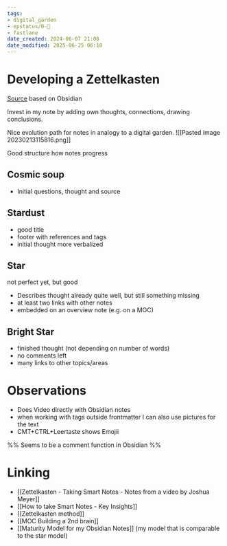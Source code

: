 ```yaml
---
tags: 
- digital_garden
- epstatus/0-🌰
- fastlane
date_created: 2024-06-07 21:08
date_modified: 2025-06-25 06:10
---
```

# Developing a Zettelkasten

[Source](https://www.youtube.com/watch?v=5Br2gBA-1rM)
based on Obsidian

Invest in my note by adding own thoughts, connections, drawing conclusions.

Nice evolution path for notes in analogy to a digital garden.
![[Pasted image 20230213115816.png]]

Good structure how notes progress

## Cosmic soup

+ Initial questions, thought and source

## Stardust

+ good title
+ footer with references and tags
+ initial thought more verbalized

## Star

not perfect yet, but good
+ Describes thought already quite well, but still something missing
+ at least two links with other notes
+ embedded on an overview note (e.g. on a MOC)

## Bright Star

+ finished thought  (not depending on number of words)
+ no comments left
+ many links to other topics/areas

# Observations

+ Does Video directly with Obsidian notes
+ when working with tags outside frontmatter I can also use pictures for the text
+ CMT+CTRL+Leertaste shows Emojii

%%
Seems to be a comment function in Obsidian
%%

# Linking

+ [[Zettelkasten - Taking Smart Notes - Notes from a video by Joshua Meyer]]
+ [[How to take Smart Notes - Key Insights]]
+ [[Zettelkasten method]]
+ [[MOC Building a 2nd brain]]
+ [[Maturity Model for my Obsidian Notes]] (my model that is comparable to the star model)